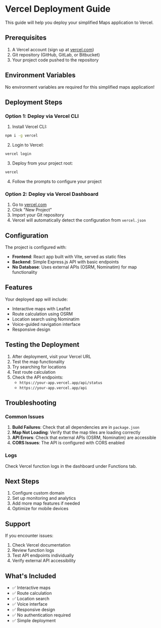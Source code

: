 # Vercel Deployment Guide

This guide will help you deploy your simplified Maps application to Vercel.

## Prerequisites

1. A Vercel account (sign up at [vercel.com](https://vercel.com))
2. Git repository (GitHub, GitLab, or Bitbucket)
3. Your project code pushed to the repository

## Environment Variables

No environment variables are required for this simplified maps application!

## Deployment Steps

### Option 1: Deploy via Vercel CLI

1. Install Vercel CLI:

```bash
npm i -g vercel
```

2. Login to Vercel:

```bash
vercel login
```

3. Deploy from your project root:

```bash
vercel
```

4. Follow the prompts to configure your project

### Option 2: Deploy via Vercel Dashboard

1. Go to [vercel.com](https://vercel.com)
2. Click "New Project"
3. Import your Git repository
4. Vercel will automatically detect the configuration from `vercel.json`

## Configuration

The project is configured with:

- **Frontend**: React app built with Vite, served as static files
- **Backend**: Simple Express.js API with basic endpoints
- **No Database**: Uses external APIs (OSRM, Nominatim) for map functionality

## Features

Your deployed app will include:

- Interactive maps with Leaflet
- Route calculation using OSRM
- Location search using Nominatim
- Voice-guided navigation interface
- Responsive design

## Testing the Deployment

1. After deployment, visit your Vercel URL
2. Test the map functionality
3. Try searching for locations
4. Test route calculation
5. Check the API endpoints:
   - `https://your-app.vercel.app/api/status`
   - `https://your-app.vercel.app/api`

## Troubleshooting

### Common Issues

1. **Build Failures**: Check that all dependencies are in `package.json`
2. **Map Not Loading**: Verify that the map tiles are loading correctly
3. **API Errors**: Check that external APIs (OSRM, Nominatim) are accessible
4. **CORS Issues**: The API is configured with CORS enabled

### Logs

Check Vercel function logs in the dashboard under Functions tab.

## Next Steps

1. Configure custom domain
2. Set up monitoring and analytics
3. Add more map features if needed
4. Optimize for mobile devices

## Support

If you encounter issues:

1. Check Vercel documentation
2. Review function logs
3. Test API endpoints individually
4. Verify external API accessibility

## What's Included

- ✅ Interactive maps
- ✅ Route calculation
- ✅ Location search
- ✅ Voice interface
- ✅ Responsive design
- ✅ No authentication required
- ✅ Simple deployment
